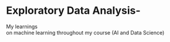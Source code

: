 # Exploratory Data Analysis-
My learnings 
<Br> on machine learning throughout my course (AI and Data Science)
